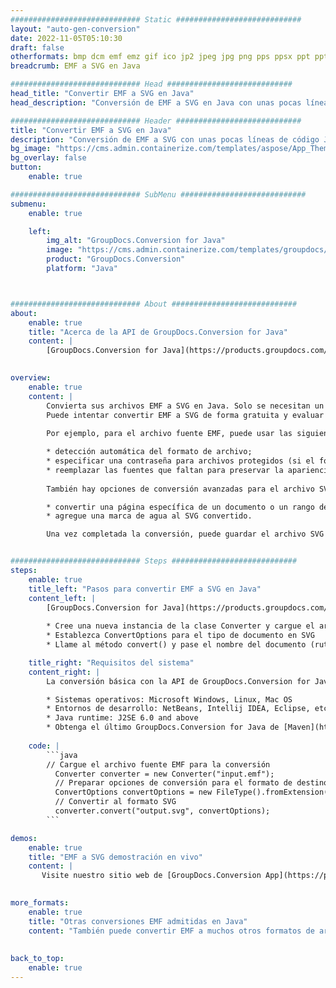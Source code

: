 ```yaml
---
############################# Static ############################
layout: "auto-gen-conversion"
date: 2022-11-05T05:10:30
draft: false
otherformats: bmp dcm emf emz gif ico jp2 jpeg jpg png pps ppsx ppt pptx psb psd svg svgz tga tif tiff webp wmf wmz
breadcrumb: EMF a SVG en Java

############################# Head ############################
head_title: "Convertir EMF a SVG en Java"
head_description: "Conversión de EMF a SVG en Java con unas pocas líneas de código. Convierta más de 160 formatos de archivo con la API de conversión de documentos de GroupDocs para Java"

############################# Header ############################
title: "Convertir EMF a SVG en Java"
description: "Conversión de EMF a SVG con unas pocas líneas de código Java"
bg_image: "https://cms.admin.containerize.com/templates/aspose/App_Themes/V3/images/bg/header1.png"
bg_overlay: false
button:
    enable: true

############################# SubMenu ############################
submenu:
    enable: true

    left:
        img_alt: "GroupDocs.Conversion for Java"
        image: "https://cms.admin.containerize.com/templates/groupdocs/images/product-logos/90x90-noborder/groupdocs-conversion-java.png"
        product: "GroupDocs.Conversion"
        platform: "Java"



############################# About ############################
about:
    enable: true
    title: "Acerca de la API de GroupDocs.Conversion for Java"
    content: |
        [GroupDocs.Conversion for Java](https://products.groupdocs.com/conversion/java/) es una API de conversión de formato de archivo avanzada para convertir entre formatos populares de imagen y documento como Microsoft Office, OpenDocument, PDF, HTML, correo electrónico, CAD. y mucho más con solo unas pocas líneas de código. La API nativa detecta automáticamente los formatos de los documentos originales y ofrece muchas opciones para personalizar los documentos convertidos. Junto con la función de extraer información de un documento, también admite el almacenamiento en caché de los resultados de la conversión en el disco local de forma predeterminada. Sin embargo, se puede admitir cualquier tipo de almacenamiento en caché mediante la implementación de las interfaces adecuadas: Amazon S3, Dropbox, Google Drive, Windows Azure, Reddis o cualquier otra.
    

overview:
    enable: true
    content: |
        Convierta sus archivos EMF a SVG en Java. Solo se necesitan un par de líneas de código Java en cualquier plataforma de su elección, como Windows, Linux, macOS.
        Puede intentar convertir EMF a SVG de forma gratuita y evaluar la calidad de los resultados de la conversión. Junto con los sencillos scripts de conversión de archivos, puede probar opciones más sofisticadas para cargar el archivo de origen EMF y almacenar la salida SVG. 
        
        Por ejemplo, para el archivo fuente EMF, puede usar las siguientes opciones de carga:

        * detección automática del formato de archivo;
        * especificar una contraseña para archivos protegidos (si el formato de archivo lo admite);
        * reemplazar las fuentes que faltan para preservar la apariencia del documento.
        
        También hay opciones de conversión avanzadas para el archivo SVG:

        * convertir una página específica de un documento o un rango de páginas;
        * agregue una marca de agua al SVG convertido.

        Una vez completada la conversión, puede guardar el archivo SVG en su ruta de archivo local o en cualquier almacenamiento de terceros, como FTP, Amazon S3, Google Drive, Dropbox, etc. Tenga en cuenta que para convertir EMF a SVG, no necesita instalar ningún software adicional, como MS Office, Open Office, Adobe Acrobat Reader, etc.


############################# Steps ############################
steps:
    enable: true
    title_left: "Pasos para convertir EMF a SVG en Java"
    content_left: |
        [GroupDocs.Conversion for Java](https://products.groupdocs.com/conversion/java/) permite a los desarrolladores convertir fácilmente el archivo EMF a SVG con unas pocas líneas de código.
        
        * Cree una nueva instancia de la clase Converter y cargue el archivo EMF con la ruta completa
        * Establezca ConvertOptions para el tipo de documento en SVG
        * Llame al método convert() y pase el nombre del documento (ruta completa) y el formato (SVG) como parámetro

    title_right: "Requisitos del sistema"
    content_right: |
        La conversión básica con la API de GroupDocs.Conversion for Java se puede realizar con solo unas pocas líneas de código. Nuestras API son compatibles con todas las principales plataformas y sistemas operativos. Antes de ejecutar el código a continuación, asegúrese de tener instalados los siguientes requisitos previos en su sistema.

        * Sistemas operativos: Microsoft Windows, Linux, Mac OS
        * Entornos de desarrollo: NetBeans, Intellij IDEA, Eclipse, etc.
        * Java runtime: J2SE 6.0 and above
        * Obtenga el último GroupDocs.Conversion for Java de [Maven](https://repository.groupdocs.com/webapp/#/artifacts/browse/tree/General/repo/com/groupdocs/groupdocs-conversion)
         
    code: |
        ```java    
        // Cargue el archivo fuente EMF para la conversión
          Converter converter = new Converter("input.emf");
          // Preparar opciones de conversión para el formato de destino SVG
          ConvertOptions convertOptions = new FileType().fromExtension("svg").getConvertOptions();
          // Convertir al formato SVG
          converter.convert("output.svg", convertOptions);
        ```

demos:
    enable: true
    title: "EMF a SVG demostración en vivo"
    content: |
       Visite nuestro sitio web de [GroupDocs.Conversion App](https://products.groupdocs.app/conversion/family) y pruebe la conversión de EMF a SVG ahora. La demostración gratuita tiene los siguientes beneficios
          

more_formats:
    enable: true
    title: "Otras conversiones EMF admitidas en Java"
    content: "También puede convertir EMF a muchos otros formatos de archivo. Consulte la lista a continuación."
       
       
back_to_top:
    enable: true
---
```

